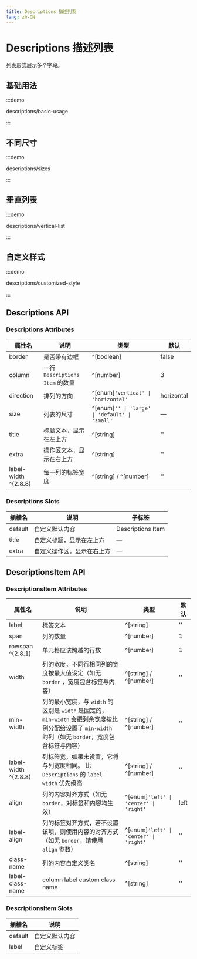 ```yaml
---
title: Descriptions 描述列表
lang: zh-CN
---
```


# Descriptions 描述列表

列表形式展示多个字段。

## 基础用法

:::demo

descriptions/basic-usage

:::

## 不同尺寸

:::demo

descriptions/sizes

:::

## 垂直列表

:::demo

descriptions/vertical-list

:::


## 自定义样式

:::demo

descriptions/customized-style

:::

## Descriptions API

### Descriptions Attributes

| 属性名                  | 说明                         | 类型                                                | 默认         |
| -------------------- | -------------------------- | ------------------------------------------------- | ---------- |
| border               | 是否带有边框                     | ^[boolean]                                        | false      |
| column               | 一行 `Descriptions Item` 的数量 | ^[number]                                         | 3          |
| direction            | 排列的方向                      | ^[enum]`'vertical' \| 'horizontal'`              | horizontal |
| size                 | 列表的尺寸                      | ^[enum]`'' \| 'large' \| 'default' \| 'small'` | —          |
| title                | 标题文本，显示在左上方                | ^[string]                                         | ''         |
| extra                | 操作区文本，显示在右上方               | ^[string]                                         | ''         |
| label-width ^(2.8.8) | 每一列的标签宽度                   | ^[string] / ^[number]                             | ''         |

### Descriptions Slots

| 插槽名     | 说明            | 子标签               |
| ------- | ------------- | ----------------- |
| default | 自定义默认内容       | Descriptions Item |
| title   | 自定义标题，显示在左上方  | —                 |
| extra   | 自定义操作区，显示在右上方 | —                 |

## DescriptionsItem API

### DescriptionsItem Attributes

| 属性名                  | 说明                                                                                                   | 类型                                       | 默认   |
| -------------------- | ---------------------------------------------------------------------------------------------------- | ---------------------------------------- | ---- |
| label                | 标签文本                                                                                                 | ^[string]                                | ''   |
| span                 | 列的数量                                                                                                 | ^[number]                                | 1    |
| rowspan ^(2.8.1)     | 单元格应该跨越的行数                                                                                           | ^[number]                                | 1    |
| width                | 列的宽度，不同行相同列的宽度按最大值设定（如无 `border` ，宽度包含标签与内容）                                                         | ^[string] / ^[number]                    | ''   |
| min-width            | 列的最小宽度，与 `width` 的区别是 `width` 是固定的，`min-width` 会把剩余宽度按比例分配给设置了 `min-width` 的列（如无 `border`，宽度包含标签与内容） | ^[string] / ^[number]                    | ''   |
| label-width ^(2.8.8) | 列标签宽，如果未设置，它将与列宽度相同。 比 `Descriptions` 的 `label-width`  优先级高                                          | ^[string] / ^[number]                    | ''   |
| align                | 列的内容对齐方式（如无 `border`，对标签和内容均生效）                                                                      | ^[enum]`'left' \| 'center' \| 'right'` | left |
| label-align          | 列的标签对齐方式，若不设置该项，则使用内容的对齐方式（如无 `border`，请使用 `align` 参数）                                               | ^[enum]`'left' \| 'center' \| 'right'` | ''   |
| class-name           | 列的内容自定义类名                                                                                            | ^[string]                                | ''   |
| label-class-name     | column label custom class name                                                                       | ^[string]                                | ''   |

### DescriptionsItem Slots

| 插槽名     | 说明      |
| ------- | ------- |
| default | 自定义默认内容 |
| label   | 自定义标签   |

